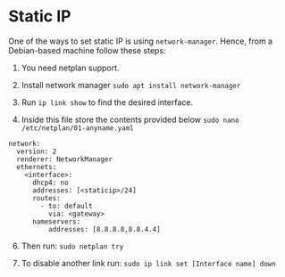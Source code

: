 # Static IP
One of the ways to set static IP is using `network-manager`. Hence, from a Debian-based machine follow these steps:

1. You need netplan support.

2. Install network manager
`sudo apt install network-manager`

4. Run `ip link show` to find the desired interface. 
  
5. Inside this file store the contents provided below
`sudo nano /etc/netplan/01-anyname.yaml`
```
network:                              
  version: 2                          
  renderer: NetworkManager            
  ethernets:                          
    <interface>:                           
      dhcp4: no                       
      addresses: [<staticip>/24]   
      routes:                         
        - to: default                 
          via: <gateway>          
      nameservers:                    
          addresses: [8.8.8.8,8.8.4.4]
```
6. Then run: 
`sudo netplan try`

7. To disable another link run:
`sudo ip link set [Interface name] down`